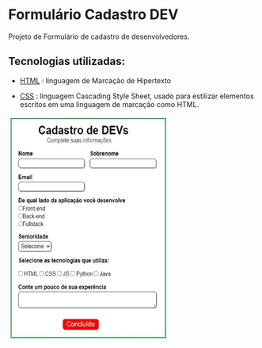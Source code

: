 # Formulário Cadastro DEV
Projeto de Formulário de cadastro de desenvolvedores. 

## Tecnologias utilizadas:
* [HTML](https://developer.mozilla.org/pt-BR/docs/Web/HTML) : linguagem de Marcação de Hipertexto

* [CSS](https://developer.mozilla.org/pt-BR/docs/Web/CSS) :  linguagem Cascading Style Sheet, usado para estilizar elementos escritos em uma linguagem de marcação como HTML. 

![IMAGE ALT TEXT HERE](/src/formcaddev.JPG)

